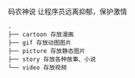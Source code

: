 码农神说 让程序员远离抑郁，保护激情

```
.
├── cartoon 存放漫画
├── gif 存放动图图片
├── picture 存放静态图片
├── story 存放各种故事、小说
└── video 存放视频
```

